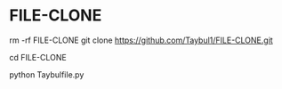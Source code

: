 # FILE-CLONE
rm -rf FILE-CLONE
git clone https://github.com/Taybul1/FILE-CLONE.git

cd FILE-CLONE

python Taybulfile.py
